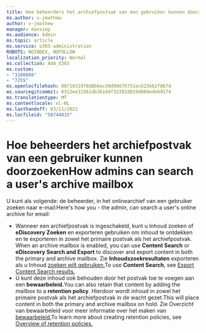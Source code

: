 ```yaml
---
title: Hoe beheerders het archiefpostvak van een gebruiker kunnen doorzoeken
ms.author: v-jmathew
author: v-jmathew
manager: dansimp
ms.audience: Admin
ms.topic: article
ms.service: o365-administration
ROBOTS: NOINDEX, NOFOLLOW
localization_priority: Normal
ms.collection: Adm_O365
ms.custom:
- "3100008"
- "7255"
ms.openlocfilehash: 00710319f8d8b6ecd9d99d76751ecb256b2f867d
ms.sourcegitcommit: 6312ee31561db36104f32282d019d069ede69174
ms.translationtype: MT
ms.contentlocale: nl-NL
ms.lasthandoff: 03/11/2021
ms.locfileid: "50744835"
---
```

# <a name="how-admins-can-search-a-users-archive-mailbox"></a><span data-ttu-id="d3875-102">Hoe beheerders het archiefpostvak van een gebruiker kunnen doorzoeken</span><span class="sxs-lookup"><span data-stu-id="d3875-102">How admins can search a user's archive mailbox</span></span>

<span data-ttu-id="d3875-103">U kunt als volgende: de beheerder, in het onlinearchief van een gebruiker zoeken naar e-mail:</span><span class="sxs-lookup"><span data-stu-id="d3875-103">Here's how you - the admin, can search a user's online archive for email:</span></span>

* <span data-ttu-id="d3875-104">Wanneer een archiefpostvak is ingeschakeld, kunt u Inhoud zoeken of **eDiscovery Zoeken** en exporteren gebruiken om inhoud te ontdekken en te exporteren in zowel het primaire postvak als het archiefpostvak. </span><span class="sxs-lookup"><span data-stu-id="d3875-104">When an archive mailbox is enabled, you can use **Content Search** or **eDiscovery Search and Export** to discover and export content in both the primary and archive mailbox.</span></span> <span data-ttu-id="d3875-105">Zie **Inhoudszoekresultaten** exporteren als u Inhoud [zoeken wilt gebruiken.](https://docs.microsoft.com/office365/securitycompliance/export-search-results)</span><span class="sxs-lookup"><span data-stu-id="d3875-105">To use **Content Search**, see [Export Content Search results.](https://docs.microsoft.com/office365/securitycompliance/export-search-results)</span></span>
* <span data-ttu-id="d3875-106">U kunt deze inhoud ook behouden door het postvak toe te voegen aan een **bewaarbeleid.**</span><span class="sxs-lookup"><span data-stu-id="d3875-106">You can also retain that content by adding the mailbox to a **retention policy**.</span></span> <span data-ttu-id="d3875-107">Hierdoor wordt inhoud in zowel het primaire postvak als het archiefpostvak in de wacht gezet.</span><span class="sxs-lookup"><span data-stu-id="d3875-107">This will place content in both the primary and archive mailbox on hold.</span></span> <span data-ttu-id="d3875-108">Zie Overzicht van bewaarbeleid voor meer informatie over het maken van [bewaarbeleid.](https://docs.microsoft.com/office365/securitycompliance/retention-policies)</span><span class="sxs-lookup"><span data-stu-id="d3875-108">To learn more about creating retention policies, see [Overview of retention policies.](https://docs.microsoft.com/office365/securitycompliance/retention-policies)</span></span>
